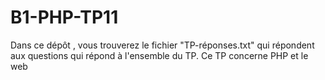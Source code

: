 # B1-PHP-TP11
Dans ce dépôt , vous trouverez le fichier "TP-réponses.txt" qui répondent aux questions  qui répond à l'ensemble du TP. Ce TP concerne  PHP et le web
